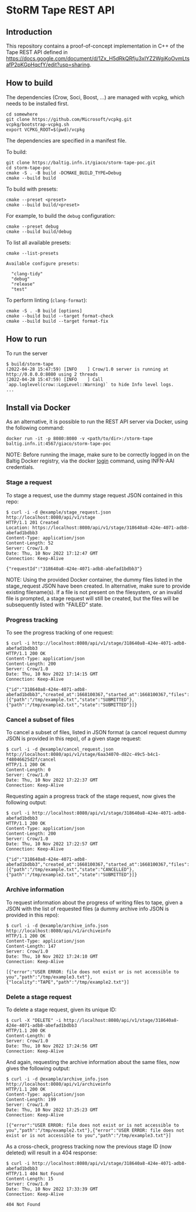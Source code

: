 # StoRM Tape REST API

## Introduction

This repository contains a proof-of-concept implementation in C++ of the Tape REST API defined in
https://docs.google.com/document/d/1Zx_H5dRkQRfju3xIYZ2WgjKoOvmLtsafP2pKGpHqcfY/edit?usp=sharing.

## How to build

The dependencies (Crow, Soci, Boost, ...) are managed with vcpkg, which needs to be installed first.

```shell
cd somewhere
git clone https://github.com/Microsoft/vcpkg.git
vcpkg/bootstrap-vcpkg.sh
export VCPKG_ROOT=$(pwd)/vcpkg
```

The dependencies are specified in a manifest file.

To build:

```shell
git clone https://baltig.infn.it/giaco/storm-tape-poc.git
cd storm-tape-poc
cmake -S . -B build -DCMAKE_BUILD_TYPE=Debug
cmake --build build
```

To build with presets:

```shell
cmake --preset <preset>
cmake --build build/<preset>
```

For example, to build the `debug` configuration:
```shell
cmake --preset debug
cmake --build build/debug
```

To list all available presets:

```shell
cmake --list-presets

Available configure presets:

  "clang-tidy"
  "debug"
  "release"
  "test"
```

To perform linting (`clang-format`):

```shell
cmake -S . -B build [options]
cmake --build build --target format-check 
cmake --build build --target format-fix
```

## How to run

To run the server

```shell
$ build/storm-tape
(2022-04-28 15:47:59) [INFO    ] Crow/1.0 server is running at http://0.0.0.0:8080 using 2 threads
(2022-04-28 15:47:59) [INFO    ] Call `app.loglevel(crow::LogLevel::Warning)` to hide Info level logs.
...
```

## Install via Docker
As an alternative, it is possible to run the REST API server via Docker, using the following command:
```
docker run -it -p 8080:8080 -v <path/to/dir>:/storm-tape baltig.infn.it:4567/giaco/storm-tape-poc
```
NOTE:
Before running the image, make sure to be correctly logged in on the Baltig Docker registry,
via the docker [login](https://docs.docker.com/engine/reference/commandline/login/) command,
using INFN-AAI credentials.

### Stage a request
To stage a request, use the dummy stage request JSON contained in this repo:

```shell
$ curl -i -d @example/stage_request.json http://localhost:8080/api/v1/stage
HTTP/1.1 201 Created
Location: https://localhost:8080/api/v1/stage/318640a8-424e-4071-adb8-abefad1bdbb3
Content-Type: application/json
Content-Length: 52
Server: Crow/1.0
Date: Thu, 10 Nov 2022 17:12:47 GMT
Connection: Keep-Alive

{"requestId":"318640a8-424e-4071-adb8-abefad1bdbb3"}
```
NOTE: Using the provided Docker container, the dummy files listed in the stage_request JSON have been created. 
In alternative, make sure to provide existing filename(s).
If a file is not present on the filesystem, or an invalid file is prompted, a stage request will still be created,
but the files will be subsequently listed with "FAILED" state.

### Progress tracking
To see the progress tracking of one request: 

```shell
$ curl -i http://localhost:8080/api/v1/stage/318640a8-424e-4071-adb8-abefad1bdbb3
HTTP/1.1 200 OK
Content-Type: application/json
Content-Length: 200
Server: Crow/1.0
Date: Thu, 10 Nov 2022 17:14:15 GMT
Connection: Keep-Alive

{"id":"318640a8-424e-4071-adb8-abefad1bdbb3","created_at":1668100367,"started_at":1668100367,"files":[{"path":"/tmp/example.txt","state":"SUBMITTED"},{"path":"/tmp/example2.txt","state":"SUBMITTED"}]}
```

### Cancel a subset of files
To cancel a subset of files, listed in JSON format (a cancel request dummy JSON is provided in this repo), of a given stage request:

```shell
$ curl -i -d @example/cancel_request.json http://localhost:8080/api/v1/stage/6aa34070-d82c-49c5-b4c1-f48046625d2f/cancel
HTTP/1.1 200 OK
Content-Length: 0
Server: Crow/1.0
Date: Thu, 10 Nov 2022 17:22:37 GMT
Connection: Keep-Alive
```

Requesting again a progress track of the stage request, now gives the following output:

```shell
$ curl -i http://localhost:8080/api/v1/stage/318640a8-424e-4071-adb8-abefad1bdbb3
HTTP/1.1 200 OK
Content-Type: application/json
Content-Length: 200
Server: Crow/1.0
Date: Thu, 10 Nov 2022 17:22:57 GMT
Connection: Keep-Alive

{"id":"318640a8-424e-4071-adb8-abefad1bdbb3","created_at":1668100367,"started_at":1668100367,"files":[{"path":"/tmp/example.txt","state":"CANCELLED"},{"path":"/tmp/example2.txt","state":"SUBMITTED"}]}
```

### Archive information
To request information about the progress of writing files to tape, given a JSON with the list of requested files (a dummy archive info JSON is provided in this repo):

```shell
$ curl -i -d @example/archive_info.json http://localhost:8080/api/v1/archiveinfo
HTTP/1.1 200 OK
Content-Type: application/json
Content-Length: 147
Server: Crow/1.0
Date: Thu, 10 Nov 2022 17:24:10 GMT
Connection: Keep-Alive

[{"error":"USER ERROR: file does not exist or is not accessible to you","path":"/tmp/example3.txt"},{"locality":"TAPE","path":"/tmp/example2.txt"}]
```

### Delete a stage request
To delete a stage request, given its unique ID:

```shell
$ curl -X "DELETE" -i http://localhost:8080/api/v1/stage/318640a8-424e-4071-adb8-abefad1bdbb3
HTTP/1.1 200 OK
Content-Length: 0
Server: Crow/1.0
Date: Thu, 10 Nov 2022 17:24:56 GMT
Connection: Keep-Alive
```

And again, requesting the archive information about the same files, now gives the following output:

```shell
$ curl -i -d @example/archive_info.json http://localhost:8080/api/v1/archiveinfo
HTTP/1.1 200 OK
Content-Type: application/json
Content-Length: 199
Server: Crow/1.0
Date: Thu, 10 Nov 2022 17:25:23 GMT
Connection: Keep-Alive

[{"error":"USER ERROR: file does not exist or is not accessible to you","path":"/tmp/example2.txt"},{"error":"USER ERROR: file does not exist or is not accessible to you","path":"/tmp/example3.txt"}]
```

As a cross-check, progress tracking now the previous stage ID (now deleted) will result in a 404 response:

```shell
$ curl -i http://localhost:8080/api/v1/stage/318640a8-424e-4071-adb8-abefad1bdbb3
HTTP/1.1 404 Not Found
Content-Length: 15
Server: Crow/1.0
Date: Thu, 10 Nov 2022 17:33:39 GMT
Connection: Keep-Alive

404 Not Found
```
